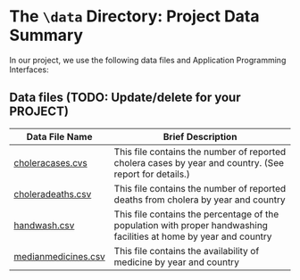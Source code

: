 # The `\data` Directory: Project Data Summary 

In our project, we use the following data files and Application Programming Interfaces:

## Data files (TODO: Update/delete for your PROJECT)
|Data File Name | Brief Description|
|---------------| -----------------|
|[choleracases.cvs](https://raw.githubusercontent.com/marikafong/project-group-4-section-af/main/data/choleracases.csv) | This file contains the number of reported cholera cases by year and country. (See report for details.)
|[choleradeaths.csv](https://raw.githubusercontent.com/marikafong/project-group-4-section-af/main/data/choleradeaths.csv) | This file contains the number of reported deaths from cholera by year and country 
|[handwash.csv](https://raw.githubusercontent.com/info201a-au2022/project-group-4-section-af/main/data/handwash.csv) | This file contains the percentage of the population with proper handwashing facilities at home by year and country
|[medianmedicines.csv](https://raw.githubusercontent.com/info201a-au2022/project-group-4-section-af/main/data/medianmedicines.csv) | This file contains the availability of medicine by year and country



